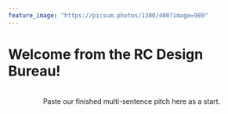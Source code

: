 ```yaml
---
feature_image: "https://picsum.photos/1300/400?image=989"
---
```


# Welcome from the RC Design Bureau!

<br>

<center> Paste our finished multi-sentence pitch here as a start. </center>